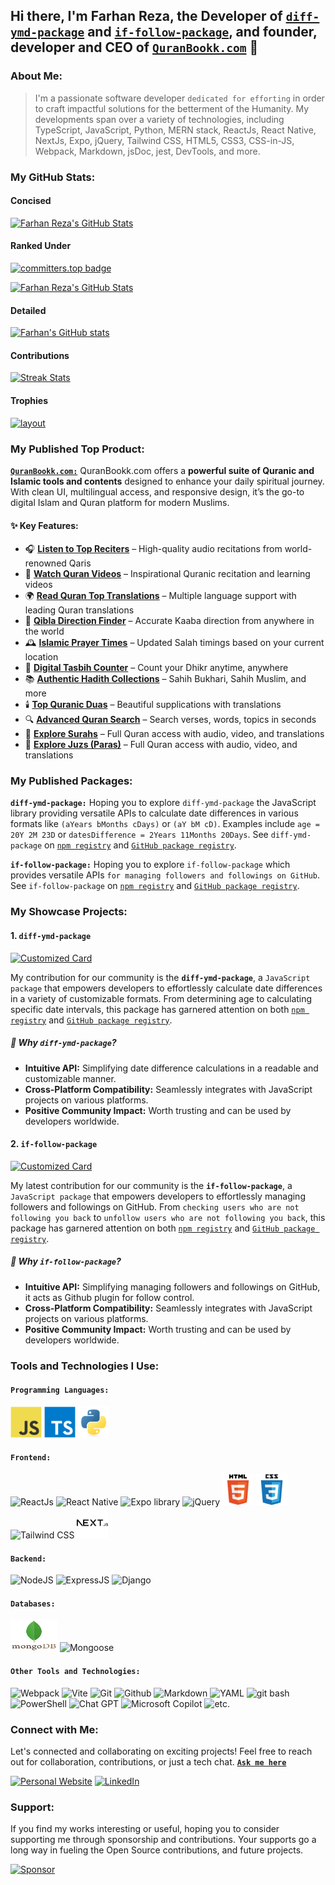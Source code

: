 ## Hi there, I'm Farhan Reza, the Developer of [`diff-ymd-package`](https://github.com/farhan7reza7/diff-ymd-package.git) and [`if-follow-package`](https://github.com/farhan7reza7/if-follow-package.git), and founder, developer and CEO of [`QuranBookk.com`](https://www.quranbookk.com/) 👋

### About Me:
> I'm a passionate software developer `dedicated for efforting` in order to craft impactful solutions for the betterment of the Humanity. My developments span over a variety of technologies, including TypeScript, JavaScript, Python, MERN stack, ReactJs, React Native, NextJs, Expo, jQuery, Tailwind CSS, HTML5, CSS3, CSS-in-JS, Webpack, Markdown, jsDoc, jest, DevTools, and more.

### My GitHub Stats:
#### Concised
[![Farhan Reza's GitHub Stats](https://github-readme-stats.vercel.app/api?username=farhan7reza7&show_icons=true&theme=radical)](https://github.com/farhan7reza7#concised)

#### Ranked Under
[![committers.top badge](https://user-badge.committers.top/india/farhan7reza7.svg)](https://user-badge.committers.top/india/farhan7reza7)

[![Farhan Reza's GitHub Stats](https://github-readme-stats.vercel.app/api?username=farhan7reza7&rank_icon=percentile)](https://github.com/farhan7reza7#ranked-under)

#### Detailed
[![Farhan's GitHub stats](https://github-readme-stats.vercel.app/api?username=farhan7reza7&show_icons=true&show=reviews,discussions_started,discussions_answered,prs_merged,prs_merged_percentage)](https://github.com/farhan7reza7#detailed)

#### Contributions
<div align="left">
	<a href="https://github.com/farhan7reza7#contributions"><img alt="Streak Stats" src="https://github-readme-streak-stats.herokuapp.com/?user=farhan7reza7&hide_border=true&show_icons=true&currStreakNum=e9ecef&sideNums=e9ecef&border=272b30&currStreakLabel=e9ecef&background=272b30&sideLabels=e9ecef&dates=7a8288" /></a>
</div>

#### Trophies
[![layout](https://github-profile-trophy.vercel.app/?username=farhan7reza7&column=3&margin-w=25&margin-h=20&exclude=experience)](https://github.com/farhan7reza7#trophies)

<!--#### Certificates
[![1705879311664](https://github.com/farhan7reza7/farhan7reza7/assets/108195448/b9e5dd10-87b3-4634-9367-1ed50b29272f)](https://www.linkedin.com/learning/certificates/d9e868ba02cbef2ce6e8e30c22891d27a2b760119410bc33b44572f6404b4eeb?lipi=urn%3Ali%3Apage%3Ad_flagship3_profile_view_base_certifications_details%3BvhhJt4zFRnaYJ2ozl%2FO62g%3D%3D)

[![1707761934725](https://github.com/farhan7reza7/farhan7reza7/assets/108195448/ac10d3bc-fbc1-45cc-8b5d-66c268a8517b)](https://www.linkedin.com/learning/certificates/227b10c83f27016c1a39144a87e78090c9f4bc786142573193854925456c8bfc?lipi=urn%3Ali%3Apage%3Ad_flagship3_profile_view_base_certifications_details%3BvhhJt4zFRnaYJ2ozl%2FO62g%3D%3D)

[![1705954682408](https://github.com/farhan7reza7/farhan7reza7/assets/108195448/9197a7c6-d947-411f-9ccf-fc948b48025b)](https://www.linkedin.com/learning/certificates/13013b5a7bce2501bf960b7e9a518d24fb8b55f84e044493bcb1fc2d6d438a2f?lipi=urn%3Ali%3Apage%3Ad_flagship3_profile_view_base_certifications_details%3BvhhJt4zFRnaYJ2ozl%2FO62g%3D%3D)
-->
### My Published Top Product:
 **[`QuranBookk.com:`](https://www.QuranBookk.com)** QuranBookk.com offers a **powerful suite of Quranic and Islamic tools and contents** designed to enhance your daily spiritual journey. With clean UI, multilingual access, and responsive design, it’s the go-to digital Islam and Quran platform for modern Muslims.
 
#### ✨ Key Features:

- 🎧 **[Listen to Top Reciters](https://www.quranbookk.com/quran/audio)** – High-quality audio recitations from world-renowned Qaris  
- 🎥 **[Watch Quran Videos](https://www.quranbookk.com/quran/video)** – Inspirational Quranic recitation and learning videos  
- 🌍 **[Read Quran Top Translations](https://www.quranbookk.com/quran/translations)** – Multiple language support with leading Quran translations  
- 🕋 **[Qibla Direction Finder](https://www.quranbookk.com/qibla-finder)** – Accurate Kaaba direction from anywhere in the world  
- 🕰️ **[Islamic Prayer Times](https://www.quranbookk.com/prayer-times)** – Updated Salah timings based on your current location  
- 📿 **[Digital Tasbih Counter](https://www.quranbookk.com/digital-tasbih)** – Count your Dhikr anytime, anywhere  
- 📚 **[Authentic Hadith Collections](https://www.quranbookk.com/hadiths/hadiths-sources)** – Sahih Bukhari, Sahih Muslim, and more  
- 🕯️ **[Top Quranic Duas](https://www.quranbookk.com/quran/ayats)** – Beautiful supplications with translations  
- 🔍 **[Advanced Quran Search](https://www.quranbookk.com/quran/search)** – Search verses, words, topics in seconds  
- 📖 **[Explore Surahs](https://www.quranbookk.com/quran/surahs)** – Full Quran access with audio, video, and translations
- 📖 **[Explore Juzs (Paras)](https://www.quranbookk.com/quran/juzs)** – Full Quran access with audio, video, and translations
  
### My Published Packages:
 **`diff-ymd-package:`** Hoping you to explore `diff-ymd-package` the JavaScript library providing versatile APIs to calculate date differences in various formats like `(aYears bMonths cDays)` or `(aY bM cD)`. Examples include `age = 20Y 2M 23D` or `datesDifference = 2Years 11Months 20Days`. See `diff-ymd-package` on [`npm registry`](https://www.npmjs.com/package/diff-ymd-package) and [`GitHub package registry`](https://github.com/farhan7reza7/diff-ymd-package/pkgs/npm/diff-ymd-package).

**`if-follow-package:`** Hoping you to explore `if-follow-package` which provides versatile APIs `for managing followers and followings on GitHub`. See `if-follow-package` on [`npm registry`](https://www.npmjs.com/package/if-follow-package) and [`GitHub package registry`](https://github.com/farhan7reza7/diff-ymd-package/pkgs/npm/if-follow-package). 

### My Showcase Projects:

#### 1. `diff-ymd-package`

[![Customized Card](https://github-readme-stats.vercel.app/api/pin?username=farhan7reza7&repo=diff-ymd-package&title_color=fff&icon_color=f9f9f9&text_color=9f9f9f&bg_color=151515)](https://github.com/farhan7reza7/diff-ymd-package.git)

My contribution for our community is the **`diff-ymd-package`**, a `JavaScript package` that empowers developers to effortlessly calculate date differences in a variety of customizable formats. From determining age to calculating specific date intervals, this package has garnered attention on both [`npm registry`](https://www.npmjs.com/package/diff-ymd-package) and [`GitHub package registry`](https://github.com/farhan7reza7/diff-ymd-package/pkgs/npm/diff-ymd-package).

##### 🌟 Why `diff-ymd-package`?
- **Intuitive API:** Simplifying date difference calculations in a readable and customizable manner.
- **Cross-Platform Compatibility:** Seamlessly integrates with JavaScript projects on various platforms.
- **Positive Community Impact:** Worth trusting and can be used by developers worldwide.

#### 2. `if-follow-package`
[![Customized Card](https://github-readme-stats.vercel.app/api/pin?username=farhan7reza7&repo=if-follow-package&title_color=fff&icon_color=f9f9f9&text_color=9f9f9f&bg_color=151515)](https://github.com/farhan7reza7/if-follow-package.git)

My latest contribution for our community is the **`if-follow-package`**, a `JavaScript package` that empowers developers to effortlessly managing followers and followings on GitHub. From `checking users who are not following you back` to `unfollow users who are not following you back`, this package has garnered attention on both [`npm registry`](https://www.npmjs.com/package/if-follow-package) and [`GitHub package registry`](https://github.com/farhan7reza7/diff-ymd-package/pkgs/npm/if-follow-package).

##### 🌟 Why `if-follow-package`?
- **Intuitive API:** Simplifying managing followers and followings on GitHub, it acts as Github plugin for follow control.
- **Cross-Platform Compatibility:** Seamlessly integrates with JavaScript projects on various platforms.
- **Positive Community Impact:** Worth trusting and can be used by developers worldwide.

### Tools and Technologies I Use:

#### `Programming Languages:`
<p align="left">
  <img src="https://raw.githubusercontent.com/devicons/devicon/master/icons/javascript/javascript-original.svg" title="" alt="JavaScript" width="50" height="50"/>
  <img src="https://raw.githubusercontent.com/devicons/devicon/master/icons/typescript/typescript-original.svg" title="" alt="TypeScript" width="50" height="50"/>
  <img src="https://raw.githubusercontent.com/devicons/devicon/master/icons/python/python-original.svg" title="" alt="Python" width="50" height="50"/>
</p>

#### `Frontend:`
<p align="left">
  <img src="https://cdn0.iconfinder.com/data/icons/logos-brands-in-colors/128/react-128.png" title="ReactJs" alt="ReactJs" width="50" height="50"/>
  <img src="https://upload.vectorlogo.zone/logos/reactnativedev/images/199b2976-954e-4e42-8d79-12a784e2cdf9.svg" title="React Native" alt="React Native" width="50" height="50"/>
 <img src="https://img.icons8.com/?size=60&id=GaRO0SragvjM&format=png" alt="Expo library" title="Expo" width="50" height="50"/>
  <img src="https://www.vectorlogo.zone/logos/jquery/jquery-ar21.svg" alt="jQuery" title="jQuery" width="50" height="50"/>
  <img src="https://raw.githubusercontent.com/devicons/devicon/master/icons/html5/html5-original-wordmark.svg" title="HTML5" alt="HTML5" width="50" height="50"/>
  <img src="https://raw.githubusercontent.com/devicons/devicon/master/icons/css3/css3-original-wordmark.svg" title="CSS3" alt="CSS3" width="50" height="50"/>
  <img src="https://cdn2.iconfinder.com/data/icons/boxicons-logos/24/bxl-tailwind-css-128.png" title="Tailwind CSS" alt="Tailwind CSS" width="50" height="50"/>
  <img src="https://raw.githubusercontent.com/devicons/devicon/master/icons/nextjs/nextjs-original-wordmark.svg" title="NextJS" alt="NextJS" width="50" height="50"/>
</p>

#### `Backend:`
<p align="left">
  <img src="https://www.vectorlogo.zone/logos/nodejs/nodejs-ar21.svg" alt="NodeJS" title="NodeJS" width="100" height="50"/>
  <img src="https://www.vectorlogo.zone/logos/expressjs/expressjs-ar21.svg" alt="ExpressJS" title="ExpressJS" width="100" height="50"/>
  <img src="https://www.vectorlogo.zone/logos/djangoproject/djangoproject-ar21.svg" title="Django" alt="Django" width="100" height="50"/>
</p>

#### `Databases:`
<p align="left">
  <img src="https://raw.githubusercontent.com/devicons/devicon/master/icons/mongodb/mongodb-original-wordmark.svg" alt="MongoDB" title="MongoDB" width="75" height="50"/>
  <img src="https://raw.githubusercontent.com/simple-icons/simple-icons/master/icons/mongoose.svg" title="Mongoose" alt="Mongoose" width="75" height="50"/>
</p>

#### `Other Tools and Technologies:`
<p align="left">
  <img src="https://www.vectorlogo.zone/logos/js_webpack/js_webpack-ar21.svg" title="Webpack" alt="Webpack" width="50" height="50"/>
  <img src="https://upload.vectorlogo.zone/logos/vitejsdev/images/3bd5fcdd-c2eb-46b4-9232-921c3a6cc7ec.svg" title="Vite" alt="Vite" width="50" height="50"/>
  <img src="https://www.vectorlogo.zone/logos/git-scm/git-scm-ar21.svg" alt="Git" title="Git" width="50" height="50"/>
  <img src="https://www.vectorlogo.zone/logos/github/github-ar21.svg" alt="Github" title="Github" width="75" height="50"/>
  <img src="https://cdn3.iconfinder.com/data/icons/font-awesome-brands/640/markdown-128.png" title="Markdown" alt="Markdown" width="50" height="50"/>
  <img src="https://www.vectorlogo.zone/logos/yaml/yaml-ar21.svg" alt="YAML" width="50" title="YAML" height="50"/>
  <img src="https://www.vectorlogo.zone/logos/gnu_bash/gnu_bash-ar21.svg" alt="git bash" title="Git Bash" width="75" height="50"/>
  <img src="https://upload.vectorlogo.zone/logos/microsoft_powershell/images/1ba9f345-6513-4bef-a85e-4636d21b98b7.svg" title="PowerShell" alt="PowerShell" width="50" height="50"/>
  <img src="https://img.icons8.com/?size=60&id=fO5yVwARGUEB&format=png" alt="Chat GPT" width="50" title="Chat GPT" height="50"/>
  <img src="https://img.icons8.com/?size=96&id=emezZ8DDFo8A&format=png" alt="Microsoft Copilot" title="Microsoft Copilot" width="50" height="50"/>
  <img src="https://cdn3.iconfinder.com/data/icons/it-and-user-interface/48/3-dots_icon-128.png" title="etc." alt="etc." width="50" height="50"/>
</p>

### Connect with Me:
Let's connected and collaborating on exciting projects! Feel free to reach out for collaboration, contributions, or just a tech chat.
[**`Ask me here`**](https://github.com/farhan7reza7/farhan7reza7/discussions/12)

[![Personal Website](https://img.shields.io/badge/Website-farhan7reza.com-blue)](https://www.farhan7reza.com/)
[![LinkedIn](https://img.shields.io/badge/LinkedIn-farhanReza-blue)](https://www.linkedin.com/in/farhan7reza7/)

### Support:
If you find my works interesting or useful, hoping you to consider supporting me through sponsorship and contributions. Your supports go a long way in fueling the Open Source contributions, and future projects.

[![Sponsor](https://img.shields.io/badge/Sponsor-Me-green)](https://github.com/sponsors/farhan7reza7)
